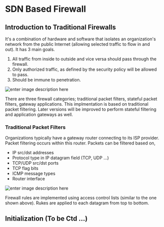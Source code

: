 # SDN Based Firewall
## Introduction to Traditional Firewalls
It's a combination of hardware and software that isolates an organization's network from the public Internet (allowing selected traffic to flow in and out). It has 3 main goals.

 1. All traffic from inside to outside and vice versa should pass through the firewall.
 2. Only authorized traffic, as defined by the security policy will be allowed to pass.
 3. Should be immune to penetration.

![enter image description here](https://i.pinimg.com/originals/00/39/c8/0039c8d193ab4109250d4211bf7b266a.jpg)

There are three firewall categories; traditional packet filters, stateful packet filters, gateway applications. This implmentation is based on traditional packet filtering. Later versions will be improved to perform stateful filtering and application gateways as well.

### Traditional Packet Filters
Organizations typically have a gateway router connecting to its ISP provider. Packet filtering occurs within this router. Packets can be filtered based on,

 - IP src/dst addresses
 - Protocol type in IP datagram field (TCP, UDP ...)
 - TCP/UDP src/dst ports
 - TCP flag bits
 - ICMP message types
 - Router interface

![enter image description here](https://www.researchgate.net/profile/Vic-Grout/publication/255564632/figure/fig1/AS:669574659833862@1536650447503/An-Access-Control-List-ACL.png)

Firewall rules are implemented using access control lists (similar to the one shown above). Rukes are applied to each datagram from top to bottom.

## Initialization (To be Ctd ...)